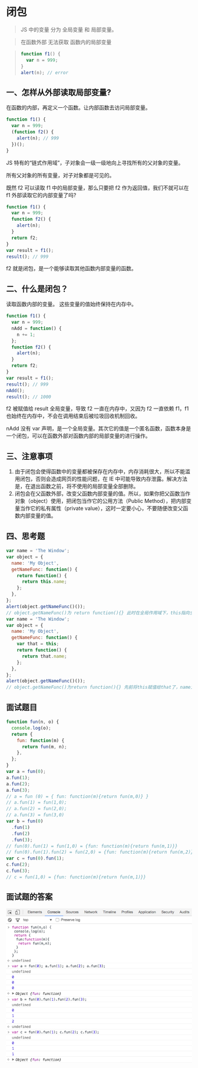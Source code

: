 # 闭包

> JS 中的变量 分为 全局变量 和 局部变量。

> 在函数外部 无法获取 函数内的局部变量

> ```javascript
> function f1() {
>   var n = 999;
> }
> alert(n); // error
> ```

## 一、怎样从外部读取局部变量?

在函数的内部，再定义一个函数。让内部函数去访问局部变量。

```javascript
function f1() {
  var n = 999;
  (function f2() {
    alert(n); // 999
  })();
}
```

JS 特有的“链式作用域”，子对象会一级一级地向上寻找所有的父对象的变量。

所有父对象的所有变量，对子对象都是可见的。

既然 f2 可以读取 f1 中的局部变量，那么只要把 f2 作为返回值，我们不就可以在 f1 外部读取它的内部变量了吗?

```javascript
function f1() {
  var n = 999;
  function f2() {
    alert(n);
  }
  return f2;
}
var result = f1();
result(); // 999
```

f2 就是闭包，是一个能够读取其他函数内部变量的函数。

## 二、什么是闭包？

读取函数内部的变量。
这些变量的值始终保持在内存中。

```javascript
function f1() {
  var n = 999;
  nAdd = function() {
    n += 1;
  };
  function f2() {
    alert(n);
  }
  return f2;
}
var result = f1();
result(); // 999
nAdd();
result(); // 1000
```

f2 被赋值给 result 全局变量，导致 f2 一直在内存中，又因为 f2 一直依赖 f1，f1 也始终在内存中，不会在调用结束后被垃圾回收机制回收。

nAdd 没有 var 声明，是一个全局变量。其次它的值是一个匿名函数，函数本身是一个闭包，可以在函数外部对函数内部的局部变量的进行操作。

## 三、注意事项

1. 由于闭包会使得函数中的变量都被保存在内存中，内存消耗很大，所以不能滥用闭包，否则会造成网页的性能问题，在 IE 中可能导致内存泄露。解决方法是，在退出函数之前，将不使用的局部变量全部删除。
2. 闭包会在父函数外部，改变父函数内部变量的值。所以，如果你把父函数当作对象（object）使用，把闭包当作它的公用方法（Public Method），把内部变量当作它的私有属性（private value），这时一定要小心，不要随便改变父函数内部变量的值。

## 四、思考题

```javascript
var name = 'The Window';
var object = {
  name: 'My Object',
  getNameFunc: function() {
    return function() {
      return this.name;
    };
  },
};
alert(object.getNameFunc()());
// object.getNameFunc()为 return function(){} 此时在全局作用域下，this指向全局，name为“the window”
var name = 'The Window';
var object = {
  name: 'My Object',
  getNameFunc: function() {
    var that = this;
    return function() {
      return that.name;
    };
  },
};
alert(object.getNameFunc()());
// object.getNameFunc()为return function(){} 先前将this赋值给that了，name为“My Object”
```

## 面试题目

```javascript
function fun(n, o) {
  console.log(o);
  return {
    fun: function(m) {
      return fun(m, n);
    },
  };
}
var a = fun(0);
a.fun(1);
a.fun(2);
a.fun(3);
// a = fun (0) = { fun: function(m){return fun(m,0)} }
// a.fun(1) = fun(1,0);
// a.fun(2) = fun(2,0);
// a.fun(3) = fun(3,0)
var b = fun(0)
  .fun(1)
  .fun(2)
  .fun(3);
// fun(0).fun(1) = fun(1,0) = {fun: function(m){return fun(m,1)}}
// fun(0).fun(1).fun(2) = fun(2,0) = {fun: function(m){return fun(m,2)}}
var c = fun(0).fun(1);
c.fun(2);
c.fun(3);
// c = fun(1,0) = {fun: function(m){return fun(m,1)}}
```

## 面试题的答案

![answer](./_media/closure.jpg)